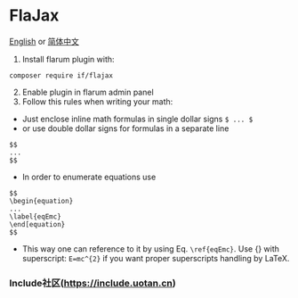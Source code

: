 # FlaJax

[English](https://github.com/StarsRivers/FlaJax/blob/main/README.md)
 or 
[简体中文](https://github.com/StarsRivers/FlaJax/blob/main/READMECN.md)


1. Install flarum plugin with:
```
composer require if/flajax
```

2. Enable plugin in flarum admin panel
3. Follow this rules when writing your math:

* Just enclose inline math formulas in single dollar signs `$ ... $`
* or use double dollar signs for formulas in a separate line
```
$$
...
$$
```
* In order to enumerate equations use
```
$$
\begin{equation}
...
\label{eqEmc}
\end[equation}
$$
```
* This way one can reference to it by using Eq. `\ref{eqEmc}`.
Use {} with superscript: `E=mc^{2}` if you want proper superscripts handling by LaTeX.

### Include社区(https://include.uotan.cn)
